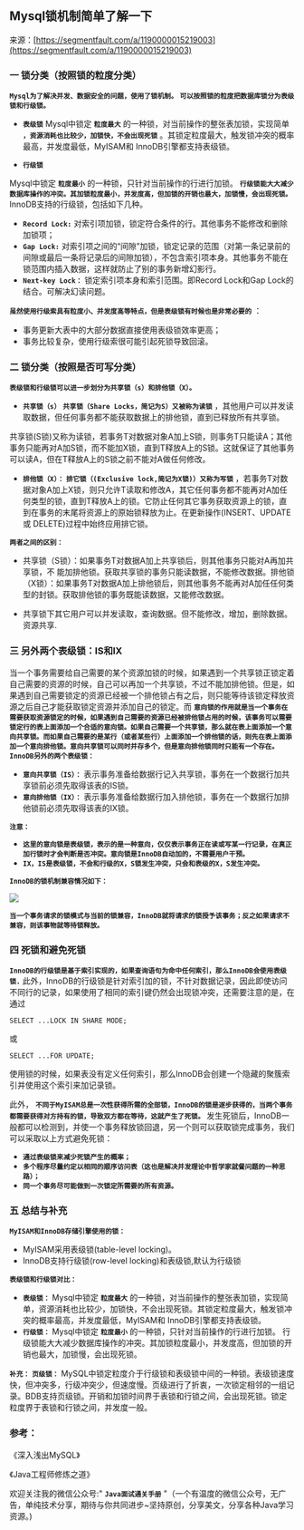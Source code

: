 ## Mysql锁机制简单了解一下

来源：[https://segmentfault.com/a/1190000015219003](https://segmentfault.com/a/1190000015219003)

### 一 锁分类（按照锁的粒度分类）
 **`Mysql为了解决并发、数据安全的问题，使用了锁机制。`** 
 **`可以按照锁的粒度把数据库锁分为表级锁和行级锁。`** 

* **`表级锁`** Mysql中锁定 **`粒度最大`**  的一种锁，对当前操作的整张表加锁，实现简单 **`，资源消耗也比较少，加锁快，不会出现死锁`**  。其锁定粒度最大，触发锁冲突的概率最高，并发度最低，MyISAM和 InnoDB引擎都支持表级锁。


* **`行级锁`** 

Mysql中锁定 **`粒度最小`**  的一种锁，只针对当前操作的行进行加锁。 **`行级锁能大大减少数据库操作的冲突。其加锁粒度最小，并发度高，但加锁的开销也最大，加锁慢，会出现死锁。`**  InnoDB支持的行级锁，包括如下几种。


* **`Record Lock:`**  对索引项加锁，锁定符合条件的行。其他事务不能修改和删除加锁项；
* **`Gap Lock:`**  对索引项之间的“间隙”加锁，锁定记录的范围（对第一条记录前的间隙或最后一条将记录后的间隙加锁），不包含索引项本身。其他事务不能在锁范围内插入数据，这样就防止了别的事务新增幻影行。
* **`Next-key Lock：`**  锁定索引项本身和索引范围。即Record Lock和Gap Lock的结合。可解决幻读问题。




 **`虽然使用行级索具有粒度小、并发度高等特点，但是表级锁有时候也是非常必要的`** ：


* 事务更新大表中的大部分数据直接使用表级锁效率更高；
* 事务比较复杂，使用行级索很可能引起死锁导致回滚。


### 二 锁分类（按照是否可写分类）
 **`表级锁和行级锁可以进一步划分为共享锁（s）和排他锁（X）。`** 


* **`共享锁（s）`**  **`共享锁（Share Locks，简记为S）又被称为读锁`** ，其他用户可以并发读取数据，但任何事务都不能获取数据上的排他锁，直到已释放所有共享锁。

共享锁(S锁)又称为读锁，若事务T对数据对象A加上S锁，则事务T只能读A；其他事务只能再对A加S锁，而不能加X锁，直到T释放A上的S锁。这就保证了其他事务可以读A，但在T释放A上的S锁之前不能对A做任何修改。


* **`排他锁（X）：`**  **`排它锁（(Exclusive lock,简记为X锁)）又称为写锁`** ，若事务T对数据对象A加上X锁，则只允许T读取和修改A，其它任何事务都不能再对A加任何类型的锁，直到T释放A上的锁。它防止任何其它事务获取资源上的锁，直到在事务的末尾将资源上的原始锁释放为止。在更新操作(INSERT、UPDATE 或 DELETE)过程中始终应用排它锁。



 **`两者之间的区别：`** 


* 共享锁（S锁）：如果事务T对数据A加上共享锁后，则其他事务只能对A再加共享锁，不 能加排他锁。获取共享锁的事务只能读数据，不能修改数据。排他锁（X锁）：如果事务T对数据A加上排他锁后，则其他事务不能再对A加任任何类型的封锁。获取排他锁的事务既能读数据，又能修改数据。


* 共享锁下其它用户可以并发读取，查询数据。但不能修改，增加，删除数据。资源共享.


### 三 另外两个表级锁：IS和IX

当一个事务需要给自己需要的某个资源加锁的时候，如果遇到一个共享锁正锁定着自己需要的资源的时候，自己可以再加一个共享锁，不过不能加排他锁。但是，如果遇到自己需要锁定的资源已经被一个排他锁占有之后，则只能等待该锁定释放资源之后自己才能获取锁定资源并添加自己的锁定。而 **`意向锁的作用就是当一个事务在需要获取资源锁定的时候，如果遇到自己需要的资源已经被排他锁占用的时候，该事务可以需要锁定行的表上面添加一个合适的意向锁。如果自己需要一个共享锁，那么就在表上面添加一个意向共享锁。而如果自己需要的是某行（或者某些行）上面添加一个排他锁的话，则先在表上面添加一个意向排他锁。意向共享锁可以同时并存多个，但是意向排他锁同时只能有一个存在。`** 
 **`InnoDB另外的两个表级锁：`** 


* **`意向共享锁（IS）：`**  表示事务准备给数据行记入共享锁，事务在一个数据行加共享锁前必须先取得该表的IS锁。
* **`意向排他锁（IX）：`**  表示事务准备给数据行加入排他锁，事务在一个数据行加排他锁前必须先取得该表的IX锁。

 **`注意：`** 


* **`这里的意向锁是表级锁，表示的是一种意向，仅仅表示事务正在读或写某一行记录，在真正加行锁时才会判断是否冲突。意向锁是InnoDB自动加的，不需要用户干预。`** 
* **`IX，IS是表级锁，不会和行级的X，S锁发生冲突，只会和表级的X，S发生冲突。`** 

 **`InnoDB的锁机制兼容情况如下：`** 


![][0]

 **`当一个事务请求的锁模式与当前的锁兼容，InnoDB就将请求的锁授予该事务；反之如果请求不兼容，则该事物就等待锁释放。`** 
### 四 死锁和避免死锁
 **`InnoDB的行级锁是基于索引实现的，如果查询语句为命中任何索引，那么InnoDB会使用表级锁.`**  此外，InnoDB的行级锁是针对索引加的锁，不针对数据记录，因此即使访问不同行的记录，如果使用了相同的索引键仍然会出现锁冲突，还需要注意的是，在通过

```
SELECT ...LOCK IN SHARE MODE;
```

或

```
SELECT ...FOR UPDATE;
```

使用锁的时候，如果表没有定义任何索引，那么InnoDB会创建一个隐藏的聚簇索引并使用这个索引来加记录锁。

此外， **`不同于MyISAM总是一次性获得所需的全部锁，InnoDB的锁是逐步获得的，当两个事务都需要获得对方持有的锁，导致双方都在等待，这就产生了死锁。`**  发生死锁后，InnoDB一般都可以检测到，并使一个事务释放锁回退，另一个则可以获取锁完成事务，我们可以采取以上方式避免死锁：


* **`通过表级锁来减少死锁产生的概率；`** 
* **`多个程序尽量约定以相同的顺序访问表（这也是解决并发理论中哲学家就餐问题的一种思路）；`** 
* **`同一个事务尽可能做到一次锁定所需要的所有资源。`** 


### 五 总结与补充
 **`MyISAM和InnoDB存储引擎使用的锁：`** 


* MyISAM采用表级锁(table-level locking)。
* InnoDB支持行级锁(row-level locking)和表级锁,默认为行级锁

 **`表级锁和行级锁对比：`** 


* **`表级锁：`**  Mysql中锁定 **`粒度最大`**  的一种锁，对当前操作的整张表加锁，实现简单，资源消耗也比较少，加锁快，不会出现死锁。其锁定粒度最大，触发锁冲突的概率最高，并发度最低，MyISAM和 InnoDB引擎都支持表级锁。
* **`行级锁：`**  Mysql中锁定 **`粒度最小`**  的一种锁，只针对当前操作的行进行加锁。 行级锁能大大减少数据库操作的冲突。其加锁粒度最小，并发度高，但加锁的开销也最大，加锁慢，会出现死锁。

 **`补充：`** 
 **`页级锁：`**  MySQL中锁定粒度介于行级锁和表级锁中间的一种锁。表级锁速度快，但冲突多，行级冲突少，但速度慢。页级进行了折衷，一次锁定相邻的一组记录。BDB支持页级锁。开销和加锁时间界于表锁和行锁之间，会出现死锁。锁定粒度界于表锁和行锁之间，并发度一般。
### 参考：

《深入浅出MySQL》

《Java工程师修炼之道》

欢迎关注我的微信公众号:" **`Java面试通关手册`** "（一个有温度的微信公众号，无广告，单纯技术分享，期待与你共同进步~坚持原创，分享美文，分享各种Java学习资源。)



[0]: ./img/1460000015219005.png
